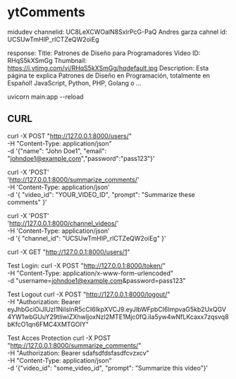 # ytComments

midudev channelid: UC8LeXCWOalN8SxlrPcG-PaQ
Andres garza cahnel id: UCSUwTmHIP_rlCTZeQW2oiEg

response:
Title: Patrones de Diseño para Programadores
Video ID: RHqS5kXSmGg
Thumbnail: https://i.ytimg.com/vi/RHqS5kXSmGg/hqdefault.jpg
Description: Esta página te explica Patrones de Diseño en Programación, totalmente en Español! JavaScript, Python, PHP, Golang o ...

uvicorn main:app --reload

## CURL

curl -X POST "http://127.0.0.1:8000/users/" \
 -H "Content-Type: application/json" \
 -d '{"name": "John Doe1", "email": "johndoe1@example.com","password":"pass123"}'

curl -X 'POST' \
 'http://127.0.0.1:8000/summarize_comments/' \
 -H 'Content-Type: application/json' \
 -d '{
"video_id": "YOUR_VIDEO_ID",
"prompt": "Summarize these comments"
}'

curl -X 'POST' \
 'http://127.0.0.1:8000/channel_videos/' \
 -H 'Content-Type: application/json' \
 -d '{
"channel_id": "UCSUwTmHIP_rlCTZeQW2oiEg"
}'

curl -X GET "http://127.0.0.1:8000/users/1"

Test Login:
curl -X POST "http://127.0.0.1:8000/token/" \
-H "Content-Type: application/x-www-form-urlencoded" \
-d "username=johndoe1@example.com&password=pass123"

Test Logout
curl -X POST "http://127.0.0.1:8000/logout/" \
-H "Authorization: Bearer eyJhbGciOiJIUzI1NiIsInR5cCI6IkpXVCJ9.eyJlbWFpbCI6ImpvaG5kb2UxQGV4YW1wbGUuY29tIiwiZXhwIjoxNzI2MTE1Mjc0fQ.iIa5yw4wNfLKcaxx7zqsvq8bKfcO1qn6FMC4XMTGOIY"

Test Acces Protection
curl -X POST "http://127.0.0.1:8000/summarize_comments/" \
-H "Authorization: Bearer sdafsdfdsfasdfcvzxcv" \
-H "Content-Type: application/json" \
-d '{"video_id": "some_video_id", "prompt": "Summarize this video"}'
